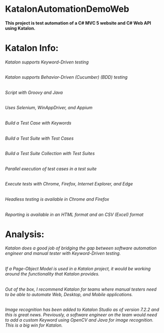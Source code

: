 # KatalonAutomationDemoWeb

#### This project is test automation of a C# MVC 5 website and C# Web API using Katalon.

# Katalon Info:
###### Katalon supports Keyword-Driven testing
###### Katalon supports Behavior-Driven (Cucumber) (BDD) testing
###### Script with Groovy and Java
###### Uses Selenium, WinAppDriver, and Appium
###### Build a Test Case with Keywords
###### Build a Test Suite with Test Cases
###### Build a Test Suite Collection with Test Suites
###### Parallel execution of test cases in a test suite
###### Execute tests with Chrome, Firefox, Internet Explorer, and Edge
###### Headless testing is available in Chrome and Firefox
###### Reporting is available in an HTML format and an CSV (Excel) format

# Analysis:
###### Katalon does a good job of bridging the gap between software automation engineer and manual tester with Keyword-Driven testing.
###### If a Page-Object Model is used in a Katalon project, it would be working around the functionality that Katalon provides.
###### Out of the box, I recommend Katalon for teams where manual testers need to be able to automate Web, Desktop, and Mobile applications.
###### Image recognition has been added to Katalon Studio as of version 7.2.2 and this is great news. Previously, a software engineer on the team would need to add a custom Keyword using OpenCV and Java for image recognition. This is a big win for Katalon.
